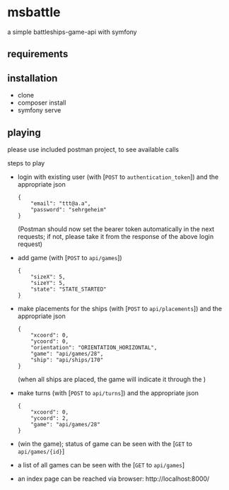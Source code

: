 # msbattle

a simple battleships-game-api with symfony

## requirements


## installation
* clone
* composer install
* symfony serve

## playing

please use included postman project, to see available calls

steps to play

* login with existing user (with [`POST` to `authentication_token`]) and the appropriate json

      {
          "email": "ttt@a.a",
          "password": "sehrgeheim"
      }
  (Postman should now set the bearer token automatically in the next requests; if not, please take it from the response of the above login request)


* add game (with [`POST` to `api/games`]) 

      {  
          "sizeX": 5,
          "sizeY": 5,
          "state": "STATE_STARTED"
      }

* make placements for the ships (with [`POST` to `api/placements`]) and the appropriate json

      {
          "xcoord": 0,
          "ycoord": 0,
          "orientation": "ORIENTATION_HORIZONTAL",
          "game": "api/games/28",
          "ship": "api/ships/170"
      }
  (when all ships are placed, the game will indicate it through the )

* make turns (with [`POST` to `api/turns`]) and the appropriate json

      {
          "xcoord": 0,
          "ycoord": 2,
          "game": "api/games/28"    
      }

* (win the game); status of game can be seen with the [`GET` to `api/games/{id}`]

* a list of all games can be seen with the [`GET` to `api/games`]

* an index page can be reached via browser: http://localhost:8000/